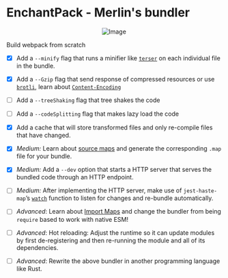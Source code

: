 # EnchantPack - Merlin's bundler

<div style="display: flex; justify-content: center; align-items: center; width: 100%;">
  <img src="https://github.com/user-attachments/assets/ab807645-efc4-414d-9e03-e0bad1aceb72" alt="Image" />
</div>

Build webpack from scratch

- [x] Add a `--minify` flag that runs a minifier like [`terser`](https://github.com/terser/terser) on each individual file in the bundle.

- [x] Add a `--Gzip` flag that send response of compressed resources or use [`brotli`](https://www.npmjs.com/package/brotli), learn about [`Content-Encoding`](https://developer.mozilla.org/en-US/docs/Web/HTTP/Headers/Content-Encoding)

- [ ] Add a `--treeShaking` flag that tree shakes the code

- [ ] Add a `--codeSplitting` flag that makes lazy load the code

- [x] Add a cache that will store transformed files and only re-compile files that have changed.

- [x] _Medium:_ Learn about [source maps](https://firefox-source-docs.mozilla.org/devtools-user/debugger/how_to/use_a_source_map/index.html) and generate the corresponding `.map` file for your bundle.

- [x] _Medium:_ Add a `--dev` option that starts a HTTP server that serves the bundled code through an HTTP endpoint.

- [ ] _Medium:_ After implementing the HTTP server, make use of `jest-haste-map`’s [`watch`](https://github.com/facebook/jest/blob/04b75978178ccb31bccb9f9b2f8a0db2fecc271e/packages/jest-haste-map/src/index.ts#L75) function to listen for changes and re-bundle automatically.

- [ ] _Advanced_: Learn about [Import Maps](https://blog.logrocket.com/es-modules-in-browsers-with-import-maps/) and change the bundler from being `require` based to work with native ESM!

- [ ] _Advanced_: Hot reloading: Adjust the runtime so it can update modules by first de-registering and then re-running the module and all of its dependencies.

- [ ] _Advanced_: Rewrite the above bundler in another programming language like Rust.
